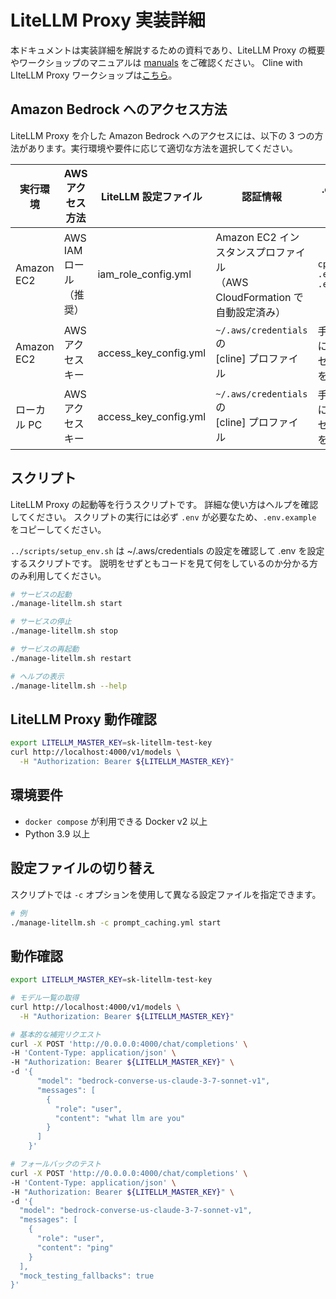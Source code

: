 # LiteLLM Proxy 実装詳細

本ドキュメントは実装詳細を解説するための資料であり、LiteLLM Proxy の概要やワークショップのマニュアルは [manuals](../manuals/README.md) をご確認ください。
Cline with LIteLLM Proxy ワークショップは[こちら](../manuals/workshops/litellm.md)。

## Amazon Bedrock へのアクセス方法

LiteLLM Proxy を介した Amazon Bedrock へのアクセスには、以下の 3 つの方法があります。実行環境や要件に応じて適切な方法を選択してください。

| 実行環境 | AWS アクセス方法 | LiteLLM 設定ファイル | 認証情報 | .env 作成方法 |
|---------|------------|------------|---------|------------|
| Amazon EC2 | AWS IAM ロール（推奨） | iam_role_config.yml | Amazon EC2 インスタンスプロファイル<br>（AWS CloudFormation で自動設定済み） | `cp .env.example .env` |
| Amazon EC2 |  AWS アクセスキー | access_key_config.yml | `~/.aws/credentials` の<br>[cline] プロファイル | 手動で `.env` に AWS アクセスキー情報を設定 |
| ローカル PC |  AWS アクセスキー | access_key_config.yml | `~/.aws/credentials` の<br>[cline] プロファイル | 手動で `.env` に AWS アクセスキー情報を設定 |

## スクリプト

LiteLLM Proxy の起動等を行うスクリプトです。
詳細な使い方はヘルプを確認してください。
スクリプトの実行には必ず `.env` が必要なため、`.env.example` をコピーしてください。

`../scripts/setup_env.sh` は ~/.aws/credentials の設定を確認して .env を設定するスクリプトです。
説明をせずともコードを見て何をしているのか分かる方のみ利用してください。

```bash
# サービスの起動
./manage-litellm.sh start

# サービスの停止
./manage-litellm.sh stop

# サービスの再起動
./manage-litellm.sh restart

# ヘルプの表示
./manage-litellm.sh --help
```

## LiteLLM Proxy 動作確認

```bash
export LITELLM_MASTER_KEY=sk-litellm-test-key
curl http://localhost:4000/v1/models \
  -H "Authorization: Bearer ${LITELLM_MASTER_KEY}"
```

## 環境要件

- `docker compose` が利用できる Docker v2 以上
- Python 3.9 以上

## 設定ファイルの切り替え

スクリプトでは `-c` オプションを使用して異なる設定ファイルを指定できます。

```bash
# 例
./manage-litellm.sh -c prompt_caching.yml start
```

## 動作確認

```bash
export LITELLM_MASTER_KEY=sk-litellm-test-key

# モデル一覧の取得
curl http://localhost:4000/v1/models \
  -H "Authorization: Bearer ${LITELLM_MASTER_KEY}"

# 基本的な補完リクエスト
curl -X POST 'http://0.0.0.0:4000/chat/completions' \
-H 'Content-Type: application/json' \
-H "Authorization: Bearer ${LITELLM_MASTER_KEY}" \
-d '{
      "model": "bedrock-converse-us-claude-3-7-sonnet-v1",
      "messages": [
        {
          "role": "user",
          "content": "what llm are you"
        }
      ]
    }'

# フォールバックのテスト
curl -X POST 'http://0.0.0.0:4000/chat/completions' \
-H 'Content-Type: application/json' \
-H "Authorization: Bearer ${LITELLM_MASTER_KEY}" \
-d '{
  "model": "bedrock-converse-us-claude-3-7-sonnet-v1",
  "messages": [
    {
      "role": "user",
      "content": "ping"
    }
  ],
  "mock_testing_fallbacks": true
}'
```